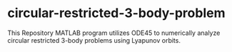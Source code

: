 # circular-restricted-3-body-problem
This Repository MATLAB program utilizes ODE45 to numerically analyze circular restricted 3-body problems using Lyapunov orbits.
